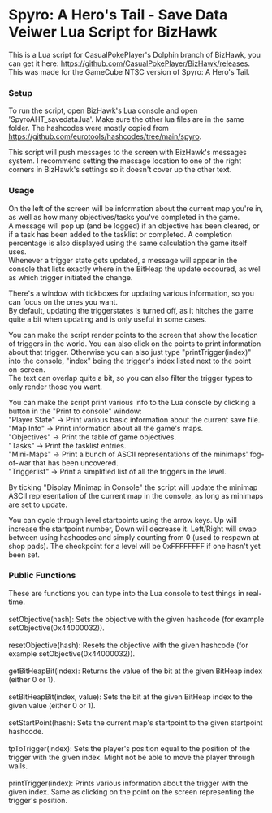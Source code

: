 # Spyro: A Hero's Tail - Save Data Veiwer Lua Script for BizHawk
This is a Lua script for CasualPokePlayer's Dolphin branch of BizHawk, you can get it here: https://github.com/CasualPokePlayer/BizHawk/releases.
<br>This was made for the GameCube NTSC version of Spyro: A Hero's Tail.

### Setup
To run the script, open BizHawk's Lua console and open 'SpyroAHT_savedata.lua'. Make sure the other lua files are in the same folder. The hashcodes were mostly copied from https://github.com/eurotools/hashcodes/tree/main/spyro.

This script will push messages to the screen with BizHawk's messages system. I recommend setting the message location to one of the right corners in BizHawk's settings so it doesn't cover up the other text.

### Usage
On the left of the screen will be information about the current map you're in, as well as how many objectives/tasks you've completed in the game.
<br>A message will pop up (and be logged) if an objective has been cleared, or if a task has been added to the tasklist or completed. A completion percentage is also displayed using the same calculation the game itself uses.
<br>Whenever a trigger state gets updated, a message will appear in the console that lists exactly where in the BitHeap the update occoured, as well as which trigger initiated the change.

There's a window with tickboxes for updating various information, so you can focus on the ones you want.
<br>By default, updating the triggerstates is turned off, as it hitches the game quite a bit when updating and is only useful in some cases.

You can make the script render points to the screen that show the location of triggers in the world. You can also click on the points to print information about that trigger. Otherwise you can also just type "printTrigger(index)" into the console, "index" being the trigger's index listed next to the point on-screen.
<br>The text can overlap quite a bit, so you can also filter the trigger types to only render those you want.

You can make the script print various info to the Lua console by clicking a button in the "Print to console" window:
<br>"Player State" -> Print various basic information about the current save file.
<br>"Map Info" -> Print information about all the game's maps.
<br>"Objectives" -> Print the table of game objectives.
<br>"Tasks" -> Print the tasklist entries.
<br>"Mini-Maps" -> Print a bunch of ASCII representations of the minimaps' fog-of-war that has been uncovered.
<br>"Triggerlist" -> Print a simplified list of all the triggers in the level.

By ticking "Display Minimap in Console" the script will update the minimap ASCII representation of the current map in the console, as long as minimaps are set to update.

You can cycle through level startpoints using the arrow keys. Up will increase the startpoint number, Down will decrease it. Left/Right will swap between using hashcodes and simply counting from 0 (used to respawn at shop pads). The checkpoint for a level will be 0xFFFFFFFF if one hasn't yet been set.

### Public Functions
These are functions you can type into the Lua console to test things in real-time.
<br><br>setObjective(hash): Sets the objective with the given hashcode (for example setObjective(0x44000032)).
<br><br>resetObjective(hash): Resets the objective with the given hashcode (for example setObjective(0x44000032)).
<br><br>getBitHeapBit(index): Returns the value of the bit at the given BitHeap index (either 0 or 1).
<br><br>setBitHeapBit(index, value): Sets the bit at the given BitHeap index to the given value (either 0 or 1).
<br><br>setStartPoint(hash): Sets the current map's startpoint to the given startpoint hashcode.
<br><br>tpToTrigger(index): Sets the player's position equal to the position of the trigger with the given index. Might not be able to move the player through walls.
<br><br>printTrigger(index): Prints various information about the trigger with the given index. Same as clicking on the point on the screen representing the trigger's position.
